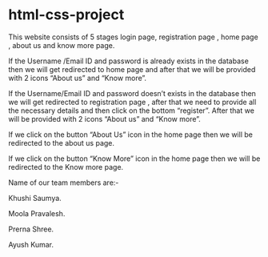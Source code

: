 # html-css-project

This website consists of 5 stages login page, registration page , home page , about us and know more page.

If the Username /Email ID and password is already exists in the database then we will get redirected to home page and after that we will be provided with 2 icons “About us” and “Know more”.

If the Username/Email ID  and password  doesn’t exists in the database then we will get redirected to registration page , after that we need to provide all  the necessary details and then click on the bottom “register”. After that we will be provided with 2 icons “About us” and “Know more”.

If we click on the button “About Us” icon in the home page then we will be redirected to the about us page.

If we click on the button “Know More” icon in the home page then we will be redirected to the Know more page.

Name of our team members are:-

Khushi Saumya.

Moola Pravalesh.

Prerna Shree.

Ayush Kumar.
